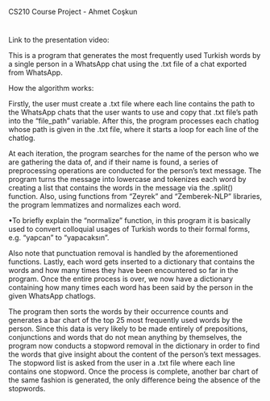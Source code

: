 CS210 Course Project - Ahmet Coşkun
#

Link to the presentation video:


This is a program that generates the most frequently used Turkish words by a single person in a WhatsApp chat using the .txt file of a chat exported from WhatsApp.

How the algorithm works:

Firstly, the user must create a .txt file where each line contains the path to the WhatsApp chats that the user wants to use and copy that .txt file’s path into the “file_path” variable. After this, the program processes each chatlog whose path is given in the .txt file, where it starts a loop for each line of the chatlog. 

At each iteration, the program searches for the name of the person who we are gathering the data of, and if their name is found, a series of preprocessing operations are conducted for the person’s text message. The program turns the message into lowercase and tokenizes each word by creating a list that contains the words in the message via the .split() function. Also, using functions from “Zeyrek” and “Zemberek-NLP” libraries, the program lemmatizes and normalizes each word. 

•To briefly explain the “normalize” function, in this program it is basically used to convert colloquial usages of Turkish words to their formal forms, e.g. “yapcan” to “yapacaksın”. 

Also note that punctuation removal is handled by the aforementioned functions. Lastly, each word gets inserted to a dictionary that contains the words and how many times they have been encountered so far in the program. Once the entire process is over, we now have a dictionary containing how many times each word has been said by the person in the given WhatsApp chatlogs. 

The program then sorts the words by their occurrence counts and generates a bar chart of the top 25 most frequently used words by the person. Since this data is very likely to be made entirely of prepositions, conjunctions and words that do not mean anything by themselves, the program now conducts a stopword removal in the dictionary in order to find the words that give insight about the content of the person’s text messages. The stopword list is asked from the user in a .txt file where each line contains one stopword. Once the process is complete, another bar chart of the same fashion is generated, the only difference being the absence of the stopwords.
